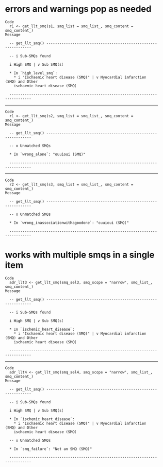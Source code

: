 # errors and warnings pop as needed

    Code
      r1 <- get_llt_smq(s1, smq_list = smq_list_, smq_content = smq_content_)
    Message
      
      -- get_llt_smq() ---------------------------------------------------------------
      
      -- i Sub-SMQs found 
      
      i High SMQ | v Sub SMQ(s)
      
      * In `high_level_smq`:
        * i "Ischaemic heart disease (SMQ)" | v Myocardial infarction (SMQ) and Other
        ischaemic heart disease (SMQ)
      
      --------------------------------------------------------------------------------

---

    Code
      r1 <- get_llt_smq(s2, smq_list = smq_list_, smq_content = smq_content_)
    Message
      
      -- get_llt_smq() ---------------------------------------------------------------
      
      -- x Unmatched SMQs 
      
      * In `wrong_alone`: "ouuioui (SMQ)"
      
      --------------------------------------------------------------------------------

---

    Code
      r2 <- get_llt_smq(s3, smq_list = smq_list_, smq_content = smq_content_)
    Message
      
      -- get_llt_smq() ---------------------------------------------------------------
      
      -- x Unmatched SMQs 
      
      * In `wrong_inassociationwithagoodone`: "ouuioui (SMQ)"
      
      --------------------------------------------------------------------------------

# works with multiple smqs in a single item

    Code
      adr_llt3 <- get_llt_smq(smq_sel3, smq_scope = "narrow", smq_list_, smq_content_)
    Message
      
      -- get_llt_smq() ---------------------------------------------------------------
      
      -- i Sub-SMQs found 
      
      i High SMQ | v Sub SMQ(s)
      
      * In `ischemic_heart_disease`:
        * i "Ischaemic heart disease (SMQ)" | v Myocardial infarction (SMQ) and Other
        ischaemic heart disease (SMQ)
      
      --------------------------------------------------------------------------------

---

    Code
      adr_llt4 <- get_llt_smq(smq_sel4, smq_scope = "narrow", smq_list_, smq_content_)
    Message
      
      -- get_llt_smq() ---------------------------------------------------------------
      
      -- i Sub-SMQs found 
      
      i High SMQ | v Sub SMQ(s)
      
      * In `ischemic_heart_disease`:
        * i "Ischaemic heart disease (SMQ)" | v Myocardial infarction (SMQ) and Other
        ischaemic heart disease (SMQ)
      
      -- x Unmatched SMQs 
      
      * In `smq_failure`: "Not an SMQ (SMQ)"
      
      --------------------------------------------------------------------------------

